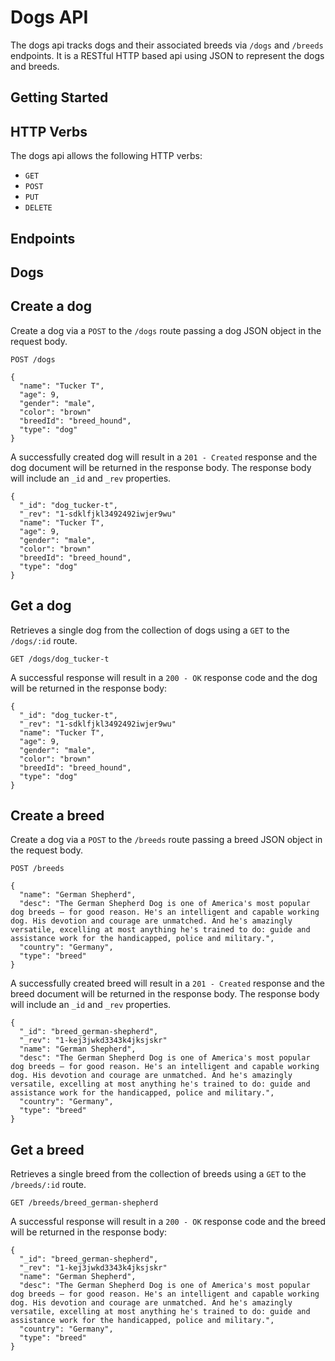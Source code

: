 # Dogs API

The dogs api tracks dogs and their associated breeds via `/dogs` and `/breeds` endpoints.  It is a RESTful HTTP based api using JSON to represent the dogs and breeds. 

## Getting Started

## HTTP Verbs

The dogs api allows the following HTTP verbs:

- `GET`
- `POST`
- `PUT`
- `DELETE`

## Endpoints

## Dogs

## Create a dog

Create a dog via a `POST` to the `/dogs` route passing a dog JSON object in the request body. 

```
POST /dogs

{
  "name": "Tucker T",
  "age": 9,
  "gender": "male",
  "color": "brown"
  "breedId": "breed_hound",
  "type": "dog"
}
```

A successfully created dog will result in a `201 - Created` response and the dog document will be returned in the response body.  The response body will include an `_id` and `_rev` properties.  

```
{
  "_id": "dog_tucker-t",
  "_rev": "1-sdklfjkl3492492iwjer9wu"
  "name": "Tucker T",
  "age": 9,
  "gender": "male",
  "color": "brown"
  "breedId": "breed_hound",
  "type": "dog"
}
```


## Get a dog  

Retrieves a single dog from the collection of dogs using a `GET` to the `/dogs/:id` route.

```
GET /dogs/dog_tucker-t
```

A successful response will result in a `200 - OK` response code and the dog will be returned in the response body:

```
{
  "_id": "dog_tucker-t",
  "_rev": "1-sdklfjkl3492492iwjer9wu"
  "name": "Tucker T",
  "age": 9,
  "gender": "male",
  "color": "brown"
  "breedId": "breed_hound",
  "type": "dog"
}
```





















## Create a breed

Create a dog via a `POST` to the `/breeds` route passing a breed JSON object in the request body. 

```
POST /breeds

{
  "name": "German Shepherd",
  "desc": "The German Shepherd Dog is one of America's most popular dog breeds — for good reason. He's an intelligent and capable working dog. His devotion and courage are unmatched. And he's amazingly versatile, excelling at most anything he's trained to do: guide and assistance work for the handicapped, police and military.",
  "country": "Germany",
  "type": "breed"
}
```

A successfully created breed will result in a `201 - Created` response and the breed document will be returned in the response body.  The response body will include an `_id` and `_rev` properties.  

```
{
  "_id": "breed_german-shepherd",
  "_rev": "1-kej3jwkd3343k4jksjskr"
  "name": "German Shepherd",
  "desc": "The German Shepherd Dog is one of America's most popular dog breeds — for good reason. He's an intelligent and capable working dog. His devotion and courage are unmatched. And he's amazingly versatile, excelling at most anything he's trained to do: guide and assistance work for the handicapped, police and military.",
  "country": "Germany",
  "type": "breed"
}
```

## Get a breed  

Retrieves a single breed from the collection of breeds using a `GET` to the `/breeds/:id` route.

```
GET /breeds/breed_german-shepherd
```

A successful response will result in a `200 - OK` response code and the breed will be returned in the response body:

```
{
  "_id": "breed_german-shepherd",
  "_rev": "1-kej3jwkd3343k4jksjskr"
  "name": "German Shepherd",
  "desc": "The German Shepherd Dog is one of America's most popular dog breeds — for good reason. He's an intelligent and capable working dog. His devotion and courage are unmatched. And he's amazingly versatile, excelling at most anything he's trained to do: guide and assistance work for the handicapped, police and military.",
  "country": "Germany",
  "type": "breed"
}
```
